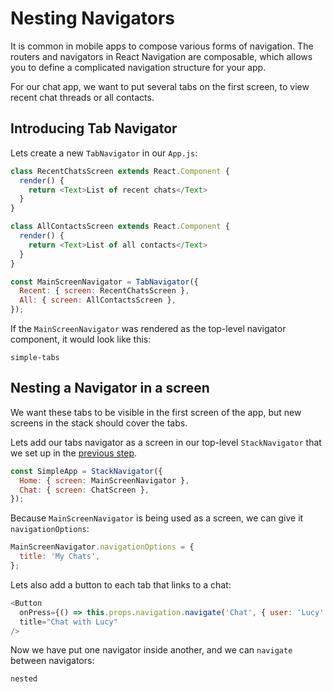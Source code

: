 # Nesting Navigators

It is common in mobile apps to compose various forms of navigation. The routers and navigators in React Navigation are composable, which allows you to define a complicated navigation structure for your app.

For our chat app, we want to put several tabs on the first screen, to view recent chat threads or all contacts.

## Introducing Tab Navigator

Lets create a new `TabNavigator` in our `App.js`:

```js
class RecentChatsScreen extends React.Component {
  render() {
    return <Text>List of recent chats</Text>
  }
}

class AllContactsScreen extends React.Component {
  render() {
    return <Text>List of all contacts</Text>
  }
}

const MainScreenNavigator = TabNavigator({
  Recent: { screen: RecentChatsScreen },
  All: { screen: AllContactsScreen },
});
```

If the `MainScreenNavigator` was rendered as the top-level navigator component, it would look like this:

```phone-example
simple-tabs
```



## Nesting a Navigator in a screen

We want these tabs to be visible in the first screen of the app, but new screens in the stack should cover the tabs.

Lets add our tabs navigator as a screen in our top-level `StackNavigator` that we set up in the [previous step](/docs/intro/).

```js
const SimpleApp = StackNavigator({
  Home: { screen: MainScreenNavigator },
  Chat: { screen: ChatScreen },
});
```

Because `MainScreenNavigator` is being used as a screen, we can give it `navigationOptions`:

```js
MainScreenNavigator.navigationOptions = {
  title: 'My Chats',
};
```

Lets also add a button to each tab that links to a chat:

```js
<Button
  onPress={() => this.props.navigation.navigate('Chat', { user: 'Lucy' })}
  title="Chat with Lucy"
/>
```

Now we have put one navigator inside another, and we can `navigate` between navigators:

```phone-example
nested
```
